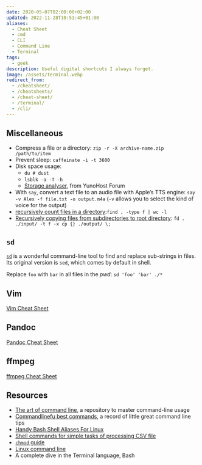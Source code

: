 ```yaml
---
date: 2020-05-07T02:00:00+02:00
updated: 2022-11-28T10:51:45+01:00
aliases:
  - Cheat Sheet
  - cmd
  - CLI
  - Command Line
  - Terminal
tags:
  - geek
description: Useful digital shortcuts I always forget.
image: /assets/terminal.webp
redirect_from:
  - /cheatsheet/
  - /cheatsheets/
  - /cheat-sheet/
  - /terminal/
  - /cli/
---
```

## Miscellaneous

- Compress a file or a directory: `zip -r -X archive-name.zip /path/to/item`
- Prevent sleep: `caffeinate -i -t 3600`
- Disk space usage:
	- `du # dust`
	- `lsblk -a -T -h`
	- [Storage analyser](https://forum.yunohost.org/t/storage-analyser-analyse-du-stockage 'Storage analyser - YunoHost Forum'), from YunoHost Forum
- With `say`, convert a text file to an audio file with Apple’s TTS engine: `say -v Alex -f file.txt -o output.m4a` (`-v` allows you to select the kind of voice for the output)
- [recursively count files in a directory](https://stackoverflow.com/a/9157162 'Recursively counting files in a Linux directory'):`find . -type f | wc -l`
- [Recursively copying files from subdirectories to root directory](https://superuser.com/questions/1372906/how-to-get-files-out-of-all-subfolders-and-move-them-up-to-the-first-folder 'How to get files out of all subfolders and move them up to the first folder - Super User'): `fd . ./input/ -t f -x cp {} ./output/ \;`

## `sd`

[`sd`](https://github.com/chmln/sd 'sd source code') is a wonderful command-line tool to find and replace sub-strings in files. Its original version is `sed`, which comes by default in shell.

Replace `foo` with `bar` in all files in the <em title='present working directory'>pwd</em>: `sd 'foo' 'bar' ./*`

## Vim

[Vim Cheat Sheet](Vim.md#Cheat%20Sheet)

## Pandoc

[Pandoc Cheat Sheet](Pandoc.md#Cheat%20sheet)

## ffmpeg

[ffmpeg Cheat Sheet](FFMPEG.md#Cheat%20Sheet)

## Resources

- [The art of command line](https://github.com/jlevy/the-art-of-command-line 'the-art-of-command-line on GitHub'), a repository to master command-line usage
- [Commandlinefu best commands](https://www.commandlinefu.com/commands/browse/sort-by-votes 'Commandlinefu best commands'), a record of little great command line tips
- [Handy Bash Shell Aliases For Linux](https://www.cyberciti.biz/tips/bash-aliases-mac-centos-linux-unix.html '30 Handy Bash Shell Aliases For Linux')
- [Shell commands for simple tasks of processing CSV file](https://dev.to/0xbf/shell-commands-for-simple-tasks-of-processing-csv-files-linux-tips-48ea 'Shell commands for simple tasks of processing CSV file')
- [`chmod` guide](https://chmodcommand.com 'Chmodcommand')
- [Linux command line](https://github.com/learnbyexample/Linux_command_line 'linux-command-line on GitHub')
- A complete dive in the Terminal language, Bash
